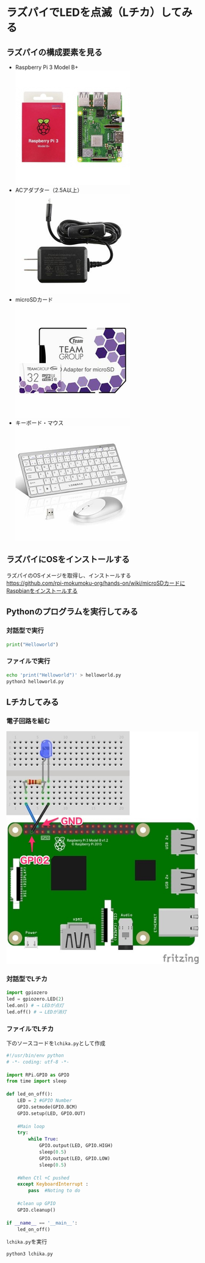 # ラズパイでLEDを点滅（Lチカ）してみる

## ラズパイの構成要素を見る
- Raspberry Pi 3 Model B+  
![](https://github.com/rpi-mokumoku-org/hands-on/blob/images/raspi3modelbplus.jpg?raw=true)  
- ACアダプター（2.5A以上）  
![](https://github.com/rpi-mokumoku-org/hands-on/blob/images/ac_adaptor.jpg?raw=true)  
- microSDカード  
![](https://github.com/rpi-mokumoku-org/hands-on/blob/images/microsdcard.jpg?raw=true)  
- キーボード・マウス  
![](https://github.com/rpi-mokumoku-org/hands-on/blob/images/keyboard_mouse.jpg?raw=true)  

## ラズパイにOSをインストールする
ラズパイのOSイメージを取得し、インストールする  
https://github.com/rpi-mokumoku-org/hands-on/wiki/microSDカードにRaspbianをインストールする

## Pythonのプログラムを実行してみる
### 対話型で実行
```python
print("Helloworld")
```

### ファイルで実行
```sh
echo 'print("Helloworld")' > helloworld.py
python3 helloworld.py
```


## Lチカしてみる
### 電子回路を組む
![](https://github.com/rpi-mokumoku-org/hands-on/blob/images/kairozu.jpg?raw=true)  

### 対話型でLチカ
```python
import gpiozero
led = gpiozero.LED(2)
led.on() # → LEDが点灯
led.off() # → LEDが消灯
```


### ファイルでLチカ
下のソースコードを`lchika.py`として作成  
```python
#!/usr/bin/env python
# -*- coding: utf-8 -*-

import RPi.GPIO as GPIO
from time import sleep

def led_on_off():
    LED = 2 #GPIO Number
    GPIO.setmode(GPIO.BCM)
    GPIO.setup(LED, GPIO.OUT)

    #Main loop
    try:
        while True:
            GPIO.output(LED, GPIO.HIGH)
            sleep(0.5)
            GPIO.output(LED, GPIO.LOW)
            sleep(0.5)

    #When Ctl +C pushed
    except KeyboardInterrupt :
        pass  #Noting to do

    #clean up GPIO
    GPIO.cleanup()

if __name__ == '__main__':
    led_on_off()
```
`lchika.py`を実行  
```sh
python3 lchika.py
```
